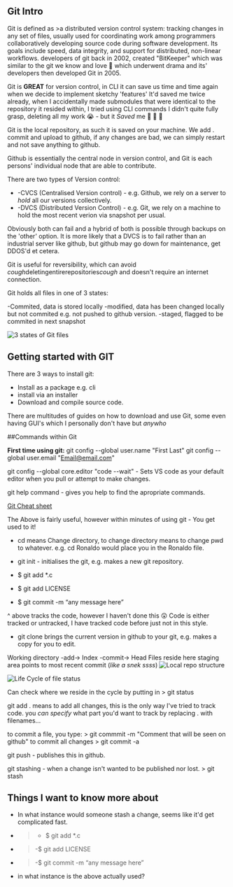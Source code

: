 ## Git Intro

Git is defined as >a distributed version control system: tracking changes in any set of files, usually used for coordinating work among programmers collaboratively developing source code during software development. Its goals include speed, data integrity, and support for distributed, non-linear workflows.
developers of git back in 2002, created "BitKeeper" which was similar to the git we know and love 💙 which underwent drama 
and its' developers then developed Git in 2005.


Git is **GREAT** for version control, in CLI it can save us time and time again when we decide to implement sketchy 'features'
It'd saved me twice already, when I accidentally made submodules that were identical to the repository it resided within, I tried
using CLI commands I didn't quite fully grasp, deleting all my work 😭 - but it *Saved* me 👼 👼 👼

Git is the local repository, as such it is saved on your machine. We add . commit and upload to github, if any changes are bad, 
we can simply restart and not save anything to github.

Github is essentially the central node in version control, and Git is each persons' individual node that are able to contribute.

There are two types of Version control:

 -  -CVCS (Centralised Version control) - e.g. Github, we rely on a server to *hold* all our versions collectively.
 -  -DVCS (Distributed Version Control) - e.g. Git, we rely on a machine to hold the most recent verion via snapshot per usual.

Obviously both can fail and a hybrid of both is possible through backups on the 'other' option. It is more likely that a DVCS
is to fail rather than an industrial server like github, but github may go down for maintenance, get DDOS'd et cetera.

Git is useful for reversibility, which can avoid *cough*deletingentirerepositories*cough* and doesn't require an internet connection.

Git holds all files in one of 3 states:

 -Commited, data is stored locally
 -modified, data has been changed locally but not commited e.g. not pushed to github version.
 -staged, flagged to be commited in next snapshot
 
 ![3 states of Git files](https://blog.udemy.com/wp-content/uploads/2015/08/image066.png)
 
 ## Getting started with GIT
 
 There are 3 ways to install git:
 + Install as a package e.g. cli
 + install via an installer
 + Download and compile source code.
 
 There are multitudes of guides on how to download and use Git, some even having GUI's which I personally don't have but *anywho*
 
 ##Commands within Git
 
 **First time using git:**
 git config --global user.name "First Last"
 git config --global user.email "Email@email.com"
 
 git config --global core.editor "code --wait" - Sets VS code as your default editor when you pull or attempt to make changes.
 
 git help command - gives you help to find the apropriate commands.
 
 [Git Cheat sheet](https://www.git-tower.com/blog/media/pages/posts/git-cheat-sheet/0300e8b724-1673353125/git-cheat-sheet-large01.png)
 
 The Above is fairly useful, however within minutes of using git - You get used to it!
 
 - cd means Change directory, to change directory means to change pwd to whatever. e.g. cd Ronaldo would place you in the Ronaldo file.
 
 - git init - initialises the git, e.g. makes a new git repository.
 
- $ git add *.c
- $ git add LICENSE
- $ git commit -m “any message here” 

^ above tracks the code, however I haven't done this 😲 Code is either tracked or untracked, I have tracked code before just not in this style.

- git clone brings the current version in github to your git, e.g. makes a copy for you to edit. 

Working directory -add-> Index -commit-> Head
Files reside here     staging area       points to most recent commit (*like a snek ssss*)
![Local repo structure](https://blog.udemy.com/wp-content/uploads/2015/08/image036.png)

![Life Cycle of file status](https://blog.udemy.com/wp-content/uploads/2015/08/image006.png)

Can check where we reside in the cycle by putting in > git status

git add . means to add all changes, this is the only way I've tried to track code.
you *can specify* what part you'd want to track by replacing . with filenames...

to commit a file, you type: > git commmit -m "Comment that will be seen on github"
to commit all changes > git commit -a

git push - publishes this in github.

git stashing - when a change isn't wanted to be published nor lost. > git stash

 ## Things I want to know more about

- In what instance would someone stash a change, seems like it'd get complicated fast. 
- >- $ git add *.c
- >-$ git add LICENSE
- >-$ git commit -m “any message here” 
- in what instance is the above actually used?
